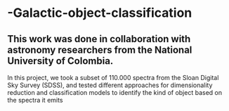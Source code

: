 # -Galactic-object-classification
## This work was done in collaboration with astronomy researchers from the National University of Colombia. 

In this project, we took a subset of 110.000 spectra from the Sloan Digital Sky Survey (SDSS), and tested different approaches for dimensionality reduction and classification models to identify the kind of object based on the spectra it emits
